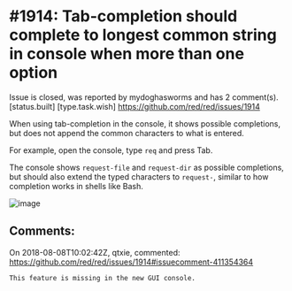 
#1914: Tab-completion should complete to longest common string in console when more than one option
================================================================================
Issue is closed, was reported by mydoghasworms and has 2 comment(s).
[status.built] [type.task.wish]
<https://github.com/red/red/issues/1914>

When using tab-completion in the console, it shows possible completions, but does not append the common characters to what is entered.

For example, open the console, type `req` and press Tab.

The console shows `request-file` and `request-dir` as possible completions, but should also extend the typed characters to `request-`, similar to how completion works in shells like Bash.

![image](https://cloud.githubusercontent.com/assets/514461/15347748/c52a1b04-1cc4-11e6-9af5-4cc9a9f810b6.png)



Comments:
--------------------------------------------------------------------------------

On 2018-08-08T10:02:42Z, qtxie, commented:
<https://github.com/red/red/issues/1914#issuecomment-411354364>

    This feature is missing in the new GUI console.

